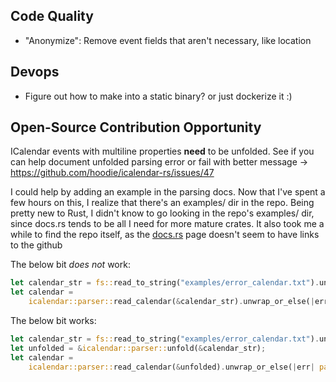 ## Code Quality
- "Anonymize": Remove event fields that aren't necessary, like location

## Devops
- Figure out how to make into a static binary? or just dockerize it :)


## Open-Source Contribution Opportunity

ICalendar events with multiline properties **need** to be unfolded. 
See if you can help document unfolded parsing error or fail with better message -> https://github.com/hoodie/icalendar-rs/issues/47

I could help by adding an example in the parsing docs. Now that I've spent a few hours on this, I realize that there's an examples/
dir in the repo.
Being pretty new to Rust, I didn't know to go looking in the repo's examples/ dir, since docs.rs tends to be all I need for more mature crates.
It also took me a while to find the repo itself, as the [docs.rs](https://docs.rs/icalendar/latest/icalendar/index.html) page 
doesn't seem to have links to the github

The below bit *does not* work:

```rust
let calendar_str = fs::read_to_string("examples/error_calendar.txt").unwrap();
let calendar =
    icalendar::parser::read_calendar(&calendar_str).unwrap_or_else(|err| panic!("{}", err));
```

The below bit works:

```rust
let calendar_str = fs::read_to_string("examples/error_calendar.txt").unwrap();
let unfolded = &icalendar::parser::unfold(&calendar_str);
let calendar =
    icalendar::parser::read_calendar(&unfolded).unwrap_or_else(|err| panic!("{}", err));
```
